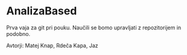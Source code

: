 # AnalizaBased
Prva vaja za git pri pouku.
Naučili se bomo upravljati z repozitorijem in podobno.

Avtorji: Matej Knap, Rdeča Kapa, Jaz
